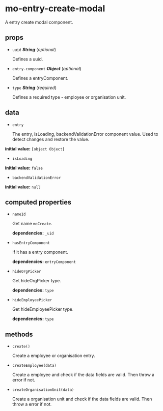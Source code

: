 # mo-entry-create-modal 

A entry create modal component. 

## props 

- `uuid` ***String*** (*optional*) 

  Defines a uuid. 

- `entry-component` ***Object*** (*optional*) 

  Defines a entryComponent. 

- `type` ***String*** (*required*) 

  Defines a required type - employee or organisation unit. 

## data 

- `entry` 

  The entry, isLoading, backendValidationError component value.
  Used to detect changes and restore the value. 

**initial value:** `[object Object]` 

- `isLoading` 

**initial value:** `false` 

- `backendValidationError` 

**initial value:** `null` 

## computed properties 

- `nameId` 

  Get name `moCreate`. 

   **dependencies:** `_uid` 

- `hasEntryComponent` 

  If it has a entry component. 

   **dependencies:** `entryComponent` 

- `hideOrgPicker` 

  Get hideOrgPicker type. 

   **dependencies:** `type` 

- `hideEmployeePicker` 

  Get hideEmployeePicker type. 

   **dependencies:** `type` 


## methods 

- `create()` 

  Create a employee or organisation entry. 

- `createEmployee(data)` 

  Create a employee and check if the data fields are valid.
  Then throw a error if not. 

- `createOrganisationUnit(data)` 

  Create a organisation unit and check if the data fields are valid.
  Then throw a error if not. 

